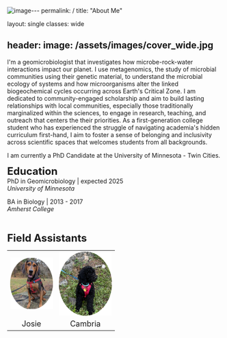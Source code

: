 ![image](https://github.com/user-attachments/assets/cac00717-6084-449c-ad90-177e5bbc1365)---
permalink: /
title: "About Me"

layout: single
classes: wide

header:
  image: /assets/images/cover_wide.jpg
---
  
I'm a geomicrobiologist that investigates how microbe-rock-water interactions impact our planet. I use metagenomics, the study of microbial communities using their genetic material, to understand the microbial ecology of systems and how microorganisms alter the linked biogeochemical cycles occurring across Earth's Critical Zone. I am dedicated to community-engaged scholarship and aim to build lasting relationships with local communities, especially those traditionally marginalized within the sciences, to engage in research, teaching, and outreach that centers the their priorities. As a first-generation college student who has experienced the struggle of navigating academia's hidden curriculum first-hand, I aim to foster a sense of belonging and inclusivity across scientific spaces that welcomes students from all backgrounds.  

I am currently a PhD Candidate at the University of Minnesota - Twin Cities. 


__<font size = "5" >Education</font>__  
PhD in Geomicrobiology     |     expected 2025  
*University of Minnesota* 
  
BA in Biology              |      2013 - 2017  
*Amherst College*

<br>

__<font size = "5" >Field Assistants</font>__  
<table style="width: 50%; height: 30&">
<tbody>
  <tr>
    <td class="tg-0lax" style="text-align: center;" ><img src="/assets/images/josie_round.png" alt="" min-height = "100%"></td>
    <td class="tg-0lax" style="text-align: center;" ><img src="/assets/images/cam_round.png" alt="" min-height = "100%"></td>
  </tr>
  <tr>
    <td class="tg-0lax" style="font-size: large;text-align: center;" >Josie</td>
    <td class="tg-0lax" style="font-size: large;text-align: center;">Cambria</td>
  </tr>

